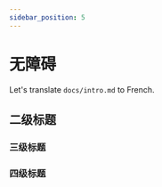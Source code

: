 ```yaml
---
sidebar_position: 5
---
```


# 无障碍

Let's translate `docs/intro.md` to French.

## 二级标题

### 三级标题

### 四级标题
